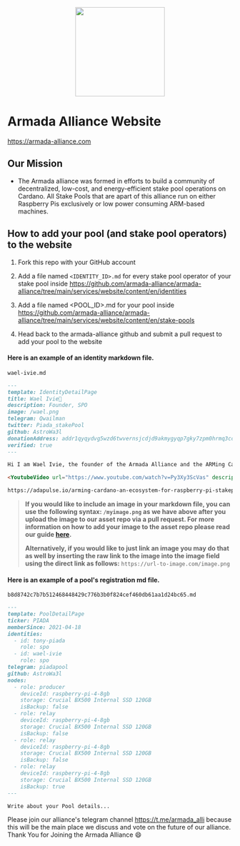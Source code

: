 <p align="center"><img width="200px" src="https://armada-alliance.com/assets/ship.webp"></img></p>

# Armada Alliance Website

https://armada-alliance.com

## Our Mission

- The Armada alliance was formed in efforts to build a community of decentralized, low-cost, and energy-efficient stake pool operations on Cardano. All Stake Pools that are apart of this alliance run on either Raspberry Pis exclusively or low power consuming ARM-based machines.

## How to add your pool (and stake pool operators) to the website

1. Fork this repo with your GitHub account

2. Add a file named `<IDENTITY_ID>.md` for every stake pool operator of your stake pool inside https://github.com/armada-alliance/armada-alliance/tree/main/services/website/content/en/identities

3. Add a file named <POOL_ID>.md for your pool inside https://github.com/armada-alliance/armada-alliance/tree/main/services/website/content/en/stake-pools

4. Head back to the armada-alliance github and submit a pull request to add your pool to the website

#### Here is an example of an identity markdown file.

`wael-ivie.md`

```md
---
template: IdentityDetailPage
title: Wael Ivie🐋
description: Founder, SPO
image: /wael.png
telegram: Qwailman
twitter: Piada_stakePool
github: AstroWa3l
donationAddress: addr1qyqydvg5wzd6twvernsjcdjd9akmygyqp7gky7zpm0hrmq3ccwlnumzzuum6k6ja2k47g5dv2p4kwt753mpjjzx8fsmsruqjr7 
verified: true
---

Hi I am Wael Ivie, the founder of the Armada Alliance and the ARMing Cardano proposal from fund4 of project Catalyst. My whole life I have been wondering how can I help the world be a better place? I have decided to do this by focusing my efforts on decentralization and blockchain education.

<YoutubeVideo url="https://www.youtube.com/watch?v=Py3Xy3ScVas" description="ARMing Cardano" />

https://adapulse.io/arming-cardano-an-ecosystem-for-raspberry-pi-stakepool-operators/
```

>**If you would like to include an image in your markdown file, you can use the following syntax: `/myimage.png` as we have above after you upload the image to our asset repo via a pull request. For more information on how to add your image to the asset repo please read our guide [here](https://github.com/armada-alliance/assets).**
>
>**Alternatively, if you would like to just link an image you may do that as well by inserting the raw link to the image into the image field using the direct link as follows:** `https://url-to-image.com/image.png`


#### Here is an example of a pool's registration md file.

`b8d8742c7b7b512468448429c776b3b0f824cef460db61aa1d24bc65.md`

```md
---
template: PoolDetailPage
ticker: PIADA
memberSince: 2021-04-18
identities:
  - id: tony-piada
    role: spo
  - id: wael-ivie
    role: spo
telegram: piadapool
github: AstroWa3l
nodes:
  - role: producer
    deviceId: raspberry-pi-4-8gb
    storage: Crucial BX500 Internal SSD 120GB
    isBackup: false
  - role: relay
    deviceId: raspberry-pi-4-8gb
    storage: Crucial BX500 Internal SSD 120GB
    isBackup: false
  - role: relay
    deviceId: raspberry-pi-4-8gb
    storage: Crucial BX500 Internal SSD 120GB
    isBackup: false
  - role: relay
    deviceId: raspberry-pi-4-8gb
    storage: Crucial BX500 Internal SSD 120GB
    isBackup: true
---

Write about your Pool details...
```


Please join our alliance's telegram channel https://t.me/armada_alli because this will be the main place we discuss and vote on the future of our alliance. Thank You for Joining the Armada Alliance :smile: 